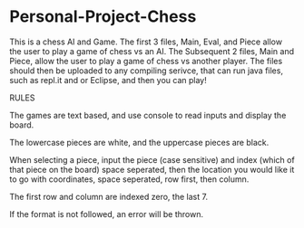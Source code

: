 # Personal-Project-Chess
This is a chess AI and Game.
The first 3 files, Main, Eval, and Piece allow the user to play a game of chess vs an AI.
The Subsequent 2 files, Main and Piece, allow the user to play a game of chess vs another player.
The files should then be uploaded to any compiling serivce, that can run java files, such as repl.it and or Eclipse, and then you can play!

RULES

The games are text based, and use console to read inputs and display the board.

The lowercase pieces are white, and the uppercase pieces are black.

When selecting a piece, input the piece (case sensitive) and index (which of that piece on the board) space seperated,
then the location you would like it to go with coordinates, space seperated, row first, then column.

The first row and column are indexed zero, the last 7.

If the format is not followed, an error will be thrown.
